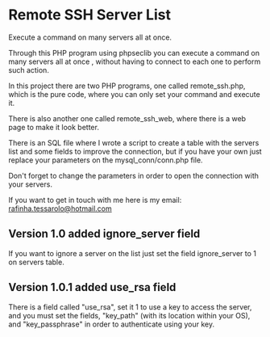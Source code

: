 # Remote SSH Server List
 
Execute a command on many servers all at once.

Through this PHP program using phpseclib you can execute a command on many servers all at once , without having to connect to each one to perform such action.

In this project there are two PHP programs, one called remote_ssh.php, which is the pure code, where you can only set your command and execute it.

There is also another one called remote_ssh_web, where there is a web page to make it look better.

There is an SQL file where I wrote a script to create a table with the servers list and some fields to improve the connection, but if you have your own just replace your parameters on the mysql_conn/conn.php file.

Don't forget to change the parameters in order to open the connection with your servers.

If you want to get in touch with me here is my email: rafinha.tessarolo@hotmail.com

<h2>Version 1.0 added ignore_server field</h2>
If you want to ignore a server on the list just set the field ignore_server to 1 on servers table.

<h2>Version 1.0.1 added use_rsa field</h2>
There is a field called "use_rsa", set it 1 to use a key to access the server, and you must set the fields, "key_path" (with its location within your OS), and "key_passphrase" in order to authenticate using your key. 
